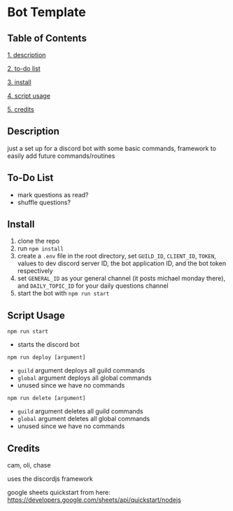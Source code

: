 # Bot Template

## Table of Contents
[1. description](#description)

[2. to-do list](#to-do-list)

[3. install](#install)

[4. script usage](#script-usage)

[5. credits](#credits)

## Description
just a set up for a discord bot with some basic commands, framework to easily add future commands/routines

## To-Do List
- mark questions as read?
- shuffle questions?

## Install
1. clone the repo
2. run `npm install`
3. create a `.env` file in the root directory, set `GUILD_ID`, `CLIENT_ID`, `TOKEN`, values to dev discord server ID, the bot application ID, and the bot token respectively
4. set `GENERAL_ID` as your general channel (it posts michael monday there), and `DAILY_TOPIC_ID` for your daily questions channel
5. start the bot with `npm run start`

## Script Usage
`npm run start`
- starts the discord bot

`npm run deploy [argument]` 
- `guild` argument deploys all guild commands
- `global` argument deploys all global commands
- unused since we have no commands

`npm run delete [argument]` 
- `guild` argument deletes all guild commands   
- `global` argument deletes all global commands
- unused since we have no commands

## Credits
cam, oli, chase

uses the discordjs framework

google sheets quickstart from here: https://developers.google.com/sheets/api/quickstart/nodejs